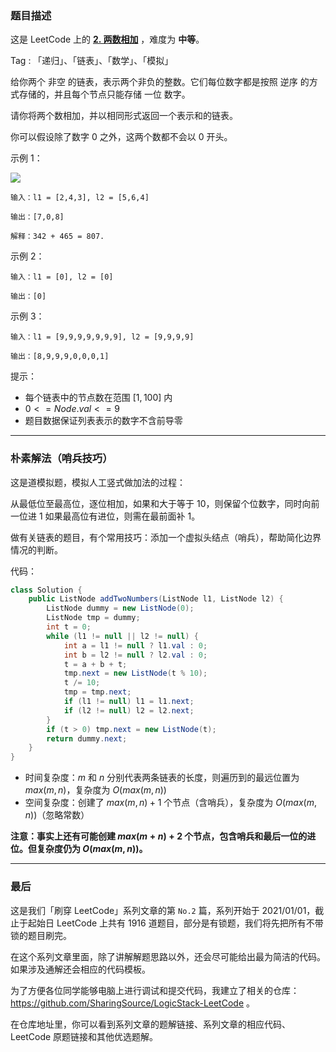 ### 题目描述

这是 LeetCode 上的 **[2. 两数相加](https://leetcode-cn.com/problems/add-two-numbers/solution/po-su-jie-fa-shao-bing-ji-qiao-by-ac_oie-etln/)** ，难度为 **中等**。

Tag : 「递归」、「链表」、「数学」、「模拟」



给你两个 非空 的链表，表示两个非负的整数。它们每位数字都是按照 逆序 的方式存储的，并且每个节点只能存储 一位 数字。

请你将两个数相加，并以相同形式返回一个表示和的链表。

你可以假设除了数字 $0$ 之外，这两个数都不会以 $0$ 开头。

示例 1：

![](https://assets.leetcode-cn.com/aliyun-lc-upload/uploads/2021/01/02/addtwonumber1.jpg)

```
输入：l1 = [2,4,3], l2 = [5,6,4]

输出：[7,0,8]

解释：342 + 465 = 807.
```
示例 2：
```
输入：l1 = [0], l2 = [0]

输出：[0]
```
示例 3：
```
输入：l1 = [9,9,9,9,9,9,9], l2 = [9,9,9,9]

输出：[8,9,9,9,0,0,0,1]
```

提示：

* 每个链表中的节点数在范围 $[1, 100]$ 内
* $0 <= Node.val <= 9$
* 题目数据保证列表表示的数字不含前导零


---

### 朴素解法（哨兵技巧）

这是道模拟题，模拟人工竖式做加法的过程：

从最低位至最高位，逐位相加，如果和大于等于 $10$，则保留个位数字，同时向前一位进 1 如果最高位有进位，则需在最前面补 $1$。

做有关链表的题目，有个常用技巧：添加一个虚拟头结点（哨兵），帮助简化边界情况的判断。

代码：
```java
class Solution {
    public ListNode addTwoNumbers(ListNode l1, ListNode l2) {
        ListNode dummy = new ListNode(0);
        ListNode tmp = dummy;
        int t = 0;
        while (l1 != null || l2 != null) {
            int a = l1 != null ? l1.val : 0;
            int b = l2 != null ? l2.val : 0;
            t = a + b + t;
            tmp.next = new ListNode(t % 10);
            t /= 10;
            tmp = tmp.next;
            if (l1 != null) l1 = l1.next;
            if (l2 != null) l2 = l2.next;
        }
        if (t > 0) tmp.next = new ListNode(t);
        return dummy.next;
    }
}
```
* 时间复杂度：$m$ 和 $n$ 分别代表两条链表的长度，则遍历到的最远位置为 $max(m,n)$，复杂度为 $O(max(m,n))$
* 空间复杂度：创建了 $max(m,n) + 1$ 个节点（含哨兵），复杂度为 $O(max(m,n))$（忽略常数）

**注意：事实上还有可能创建 $max(m + n) + 2$ 个节点，包含哨兵和最后一位的进位。但复杂度仍为 $O(max(m,n))$。**

---

### 最后

这是我们「刷穿 LeetCode」系列文章的第 `No.2` 篇，系列开始于 2021/01/01，截止于起始日 LeetCode 上共有 1916 道题目，部分是有锁题，我们将先把所有不带锁的题目刷完。

在这个系列文章里面，除了讲解解题思路以外，还会尽可能给出最为简洁的代码。如果涉及通解还会相应的代码模板。

为了方便各位同学能够电脑上进行调试和提交代码，我建立了相关的仓库：https://github.com/SharingSource/LogicStack-LeetCode 。

在仓库地址里，你可以看到系列文章的题解链接、系列文章的相应代码、LeetCode 原题链接和其他优选题解。
